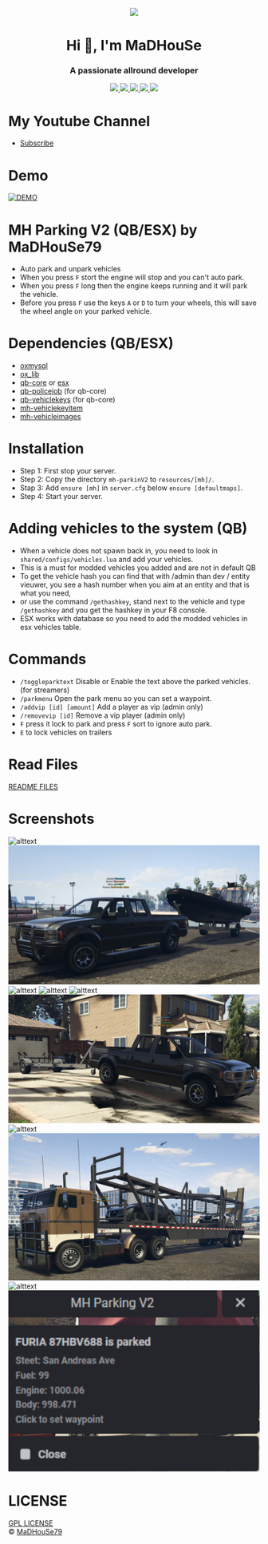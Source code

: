 <p align="center">
    <img width="140" src="https://icons.iconarchive.com/icons/iconarchive/red-orb-alphabet/128/Letter-M-icon.png" />  
    <h1 align="center">Hi 👋, I'm MaDHouSe</h1>
    <h3 align="center">A passionate allround developer </h3>    
</p>

<p align="center">
  <a href="https://github.com/MH-Scripts/mh-parkingV2/issues">
    <img src="https://img.shields.io/github/issues/MaDHouSe79/mh-parkingV2"/> 
  </a>
  <a href="https://github.com/MH-Scripts/mh-parkingV2/watchers">
    <img src="https://img.shields.io/github/watchers/MaDHouSe79/mh-parkingV2"/> 
  </a> 
  <a href="https://github.com/MH-Scripts/mh-parkingV2/network/members">
    <img src="https://img.shields.io/github/forks/MaDHouSe79/mh-parkingV2"/> 
  </a>  
  <a href="https://github.com/MH-Scripts/mh-parkingV2/stargazers">
    <img src="https://img.shields.io/github/stars/MaDHouSe79/mh-parkingV2?color=white"/> 
  </a>
  <a href="https://github.com/MH-Scripts/mh-parkingV2/blob/main/LICENSE">
    <img src="https://img.shields.io/github/license/MH-Scripts/mh-parkingV2?color=black"/> 
  </a>      
</p>

# My Youtube Channel
- [Subscribe](https://www.youtube.com/@MaDHouSe79) 

# Demo
[![DEMO](https://img.youtube.com/vi/94Syv5NbF54/0.jpg)](https://www.youtube.com/watch?v=94Syv5NbF54)

# MH Parking V2 (QB/ESX) by MaDHouSe79
- Auto park and unpark vehicles
- When you press `F` stort the engine will stop and you can't auto park.
- When you press `F` long then the engine keeps running and it will park the vehicle.
- Before you press `F` use the keys `A` or `D` to turn your wheels, this will save the wheel angle on your parked vehicle.

# Dependencies (QB/ESX)
- [oxmysql](https://github.com/overextended/oxmysql/releases/tag/v1.9.3)
- [ox_lib](https://github.com/overextended/ox_lib/releases)
- [qb-core](https://github.com/qbcore-framework/qb-core) or [esx](https://github.com/esx-framework)
- [qb-policejob](https://github.com/qbcore-framework/qb-policejob) (for qb-core)
- [qb-vehiclekeys](https://github.com/qbcore-framework/qb-vehiclekeys) (for qb-core)
- [mh-vehiclekeyitem](https://github.com/MH-Scripts/mh-vehiclekeyitem)
- [mh-vehicleimages](https://github.com/MH-Scripts/mh-vehicleimages)

# Installation
- Step 1: First stop your server.
- Step 2: Copy the directory `mh-parkinV2` to `resources/[mh]/`.
- Stap 3: Add `ensure [mh]` in `server.cfg` below `ensure [defaultmaps]`.
- Step 4: Start your server.  

# Adding vehicles to the system (QB)
- When a vehicle does not spawn back in, you need to look in `shared/configs/vehicles.lua` and add your vehicles.
- This is a must for modded vehicles you added and are not in default QB
- To get the vehicle hash you can find that with /admin than dev / entity vieuwer, you see a hash number when you aim at an entity and that is what you need,
- or use the command `/gethashkey`, stand next to the vehicle and type `/gethashkey` and you get the hashkey in your F8 console. 
- ESX works with database so you need to add the modded vehicles in esx vehicles table.

# Commands
- `/toggleparktext` Disable or Enable the text above the parked vehicles. (for streamers)
- `/parkmenu` Open the park menu so you can set a waypoint.
- `/addvip [id] [amount]` Add a player as vip (admin only)
- `/removevip [id]` Remove a vip player (admin only)
- `F` press it lock to park and press `F` sort to ignore auto park. 
- `E` to lock vehicles on trailers


# Read Files
[README FILES](https://github.com/MH-Scripts/mh-parkingV2/tree/main/readme)

# Screenshots
![alttext](https://github.com/MH-Scripts/mh-parkingV2/blob/main/screenshots/parked.png?raw=true)
![alttext](https://github.com/MH-Scripts/mh-parkingV2/blob/main/screenshots/trailer6.png?raw=true)
![alttext](https://github.com/MH-Scripts/mh-parkingV2/blob/main/screenshots/trailer1.png?raw=true)
![alttext](https://github.com/MH-Scripts/mh-parkingV2/blob/main/screenshots/trailer2.png?raw=true)
![alttext](https://github.com/MH-Scripts/mh-parkingV2/blob/main/screenshots/trailer3.png?raw=true)
![alttext](https://github.com/MH-Scripts/mh-parkingV2/blob/main/screenshots/trailer4.png?raw=true)
![alttext](https://github.com/MH-Scripts/mh-parkingV2/blob/main/screenshots/trailer5.png?raw=true)
![alttext](https://github.com/MH-Scripts/mh-parkingV2/blob/main/screenshots/trailer7.png?raw=true)
![alttext](https://github.com/MH-Scripts/mh-parkingV2/blob/main/screenshots/trailer8.png?raw=true)
![alttext](https://github.com/MH-Scripts/mh-parkingV2/blob/main/screenshots/parkmenu.png?raw=true)

# LICENSE
[GPL LICENSE](./LICENSE)<br />
&copy; [MaDHouSe79](https://www.youtube.com/@MaDHouSe79)
